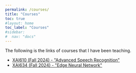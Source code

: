 ```yaml
---
permalink: /courses/
title: "Courses"
toc: true
#layout: home
toc_label: "Courses"
#sidebar:
#  nav: "docs"
---
```

The following is the links of courses that I have been teaching.

- [XAI610 (Fall 2024) - "Advanced Speech Recognition"]()
- [XAI634 (Fall 2024) - "Edge Neural Network"]()
